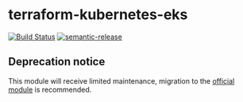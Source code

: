 # terraform-kubernetes-eks

[![Build Status](https://travis-ci.com/clusterfrak-dynamics/terraform-kubernetes-eks.svg?branch=master)](https://travis-ci.com/clusterfrak-dynamics/terraform-kubernetes-eks)
[![semantic-release](https://img.shields.io/badge/%20%20%F0%9F%93%A6%F0%9F%9A%80-semantic--release-e10079.svg)](https://github.com/semantic-release/terraform-kubernetes-eks)

## Deprecation notice

This module will receive limited maintenance, migration to the [official module](https://github.com/terraform-aws-modules/terraform-aws-eks) is recommended.
